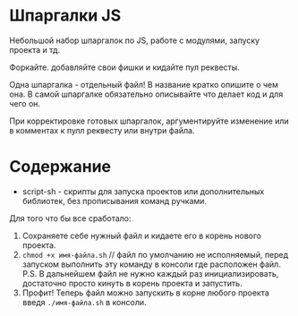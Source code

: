 # Шпаргалки JS


Небольшой набор шпаргалок по JS, работе с модулями, запуску проекта и тд.

Форкайте. добавляйте свои фишки и кидайте пул реквесты.

Одна шпаргалка - отдельный файл! В название кратко опишите о чем она. В самой шпаргалке обязательно описывайте что делает код и для чего он.

При корректировке готовых шпаргалок, аргументируйте изменение или в комментах к пулл реквесту или внутри файла.



# Содержание

* script-sh - скрипты для запуска проектов или дополнительных библиотек, без прописывания команд ручками.

Для того что бы все сработало:
1) Сохраняете себе нужный файл и кидаете его в корень нового проекта.
2) `chmod +x имя-файла.sh`  // файл по умолчанию не исполняемый, перед запуском выполнить эту команду в консоли где расположен файл.
P.S. В дальнейшем файл не нужно каждый раз инициализировать, достаточно просто кинуть в корень проекта и запустить.
3) Профит! Теперь файл можно запускить в корне любого проекта введя `./имя-файла.sh` в консоли.

